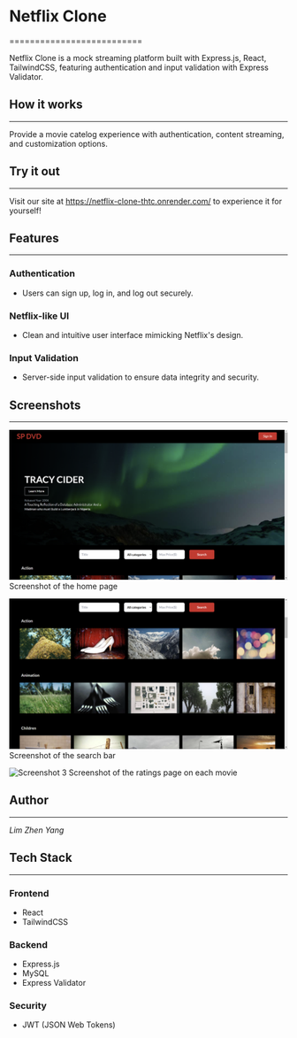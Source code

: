 # **Netflix Clone**
==========================

Netflix Clone is a mock streaming platform built with Express.js, React, TailwindCSS, featuring authentication and input validation with Express Validator.

## How it works
---------------

Provide a movie catelog experience with authentication, content streaming, and customization options.

## Try it out
------------

Visit our site at https://netflix-clone-thtc.onrender.com/ to experience it for yourself!

## Features
----------

### Authentication

* Users can sign up, log in, and log out securely.

### Netflix-like UI

* Clean and intuitive user interface mimicking Netflix's design.

### Input Validation

* Server-side input validation to ensure data integrity and security.

## Screenshots
----------

![Screenshot 1](demo/home-page.png)
Screenshot of the home page

![Screenshot 2](demo/search-page.png)
Screenshot of the search bar

![Screenshot 3](demo/rating-page.png)
Screenshot of the ratings page on each movie

## Author
----------

*Lim Zhen Yang*

## Tech Stack
---------------

### Frontend

* React
* TailwindCSS

### Backend

* Express.js
* MySQL
* Express Validator

### Security

* JWT (JSON Web Tokens)
